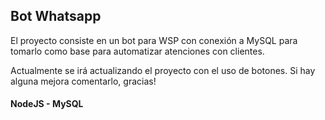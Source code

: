 ## Bot Whatsapp
El proyecto consiste en un bot para WSP con conexión a MySQL
para tomarlo como base para automatizar atenciones con clientes.

Actualmente se irá actualizando el proyecto con el uso de botones.
Si hay alguna mejora comentarlo, gracias!
#### NodeJS - MySQL